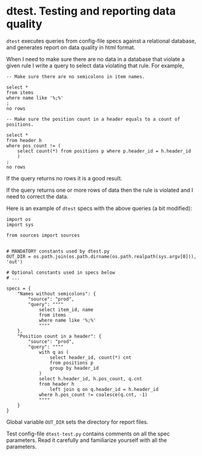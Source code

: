 # dtest. Testing and reporting data quality

`dtest` executes queries from config-file specs against a relational database, and generates report on data quality in html format.

When I need to make sure there are no data in a database that violate a given rule I write a query to select data violating that rule. For example,

```
-- Make sure there are no semicolons in item names.

select * 
from items 
where name like '%;%'
;
no rows

-- Make sure the position count in a header equals to a count of positions.

select *
from header h
where pos_count != (
    select count(*) from positions p where p.header_id = h.header_id
    )
;
no rows
```

If the query returns no rows it is a good result.

If the query returns one or more rows of data then the rule is violated and I need to correct the data.

Here is an example of `dtest` specs with the above queries (a bit modified):

```
import os
import sys

from sources import sources


# MANDATORY constants used by dtest.py
OUT_DIR = os.path.join(os.path.dirname(os.path.realpath(sys.argv[0])), 'out')

# Optional constants used in specs below
# ...

specs = {
    "Names without semicolons": {
        "source": "prod",
        "query": """"
            select item_id, name
            from items 
            where name like '%;%'
            """"
    },
    "Position count in a header": {
        "source": "prod",
        "query": """"
            with q as (
                select header_id, count(*) cnt
                from positions p
                group by header_id
            )
            select h.header_id, h.pos_count, q.cnt
            from header h 
                left join q on q.header_id = h.header_id
            where h.pos_count != coalesce(q.cnt, -1)
            """"
    }
}
```

Global variable `OUT_DIR` sets the directory for report files.

Test config-file `dtest-test.py` contains comments on all the spec parameters. Read it carefully and familiarize yourself with all the parameters.
